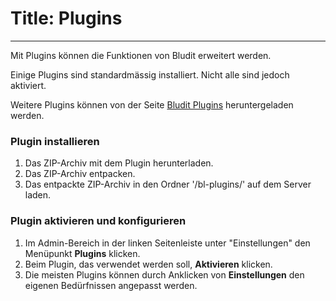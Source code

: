 # Title: Plugins
<!-- Position: 5 -->
---
Mit Plugins können die Funktionen von Bludit erweitert werden.

Einige Plugins sind standardmässig installiert. Nicht alle sind jedoch aktiviert.

Weitere Plugins können von der Seite [Bludit Plugins](https://plugins.bludit.com) heruntergeladen werden.

### Plugin installieren
1. Das ZIP-Archiv mit dem Plugin herunterladen.
2. Das ZIP-Archiv entpacken.
3. Das entpackte ZIP-Archiv in den Ordner '/bl-plugins/' auf dem Server laden.

### Plugin aktivieren und konfigurieren
1. Im Admin-Bereich in der linken Seitenleiste unter "Einstellungen" den Menüpunkt **Plugins** klicken.
2. Beim Plugin, das verwendet werden soll, **Aktivieren** klicken.
3. Die meisten Plugins können durch Anklicken von **Einstellungen** den eigenen Bedürfnissen angepasst werden.
